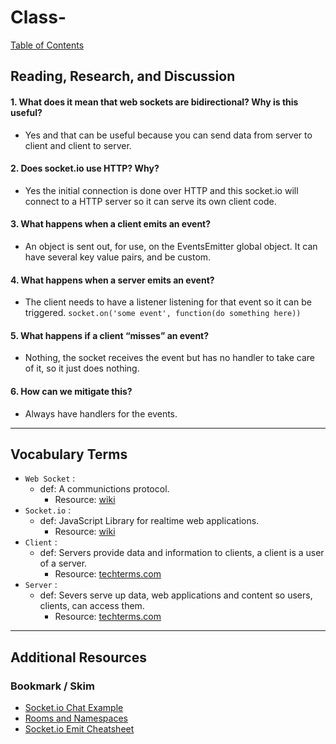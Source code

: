 # Class-
[Table of Contents](README.md)  

## Reading, Research, and Discussion

#### 1. What does it mean that web sockets are bidirectional? Why is this useful?
- Yes and that can be useful because you can send data from server to client and client to server.

#### 2. Does socket.io use HTTP? Why?
- Yes the initial connection is done over HTTP and this socket.io will connect to a HTTP server so it can serve its own client code.  

#### 3. What happens when a client emits an event?
- An object is sent out, for use, on the EventsEmitter global object. It can have several key value pairs, and be custom.  

#### 4. What happens when a server emits an event?
- The client needs to have a listener listening for that event so it can be triggered. `socket.on('some event', function(do something here))`  

#### 5. What happens if a client “misses” an event?
- Nothing, the socket receives the event but has no handler to take care of it, so it just does nothing.  

#### 6. How can we mitigate this?
- Always have handlers for the events. 

---

## Vocabulary Terms  

- `Web Socket` :  
    - def: A communictions protocol. 
        - Resource: [wiki](https://en.wikipedia.org/wiki/WebSocket)  
- `Socket.io` :  
    - def: JavaScript Library for realtime web applications.  
        - Resource: [wiki](https://en.wikipedia.org/wiki/Socket.IO)  
- `Client` :  
    - def: Servers provide data and information to clients, a client is a user of a server.
        - Resource: [techterms.com](https://techterms.com/definition/client)  
- `Server` :  
    - def: Severs serve up data, web applications and content so users, clients, can access them.  
        - Resource: [techterms.com](https://techterms.com/definition/server)  

  
---

## Additional Resources  

### Bookmark / Skim  
- [Socket.io Chat Example](https://socket.io/get-started/chat/)  
- [Rooms and Namespaces](https://socket.io/docs/rooms/)  
- [Socket.io Emit Cheatsheet](https://socket.io/docs/emit-cheatsheet/)  
